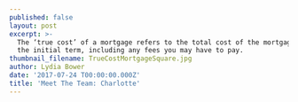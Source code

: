 ```yaml
---
published: false
layout: post
excerpt: >-
  The ‘true cost’ of a mortgage refers to the total cost of the mortgage over
  the initial term, including any fees you may have to pay.  
thumbnail_filename: TrueCostMortgageSquare.jpg
author: Lydia Bower
date: '2017-07-24 T00:00:00.000Z'
title: 'Meet The Team: Charlotte'
---
```







